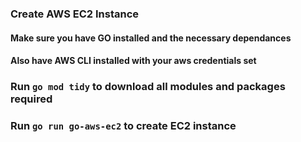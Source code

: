 ### Create AWS EC2 Instance

#### Make sure you have GO installed and the necessary dependances

#### Also have AWS CLI installed with your aws credentials set

### Run `go mod tidy`  to download all modules and packages required

### Run `go run go-aws-ec2` to create EC2 instance
